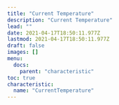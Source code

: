 ```yaml
---
title: "Current Temperature"
description: "Current Temperature"
lead: ""
date: 2021-04-17T18:50:11.977Z
lastmod: 2021-04-17T18:50:11.977Z
draft: false
images: []
menu:
  docs:
    parent: "characteristic"
toc: true
characteristic:
  name: "CurrentTemperature"
---
```

